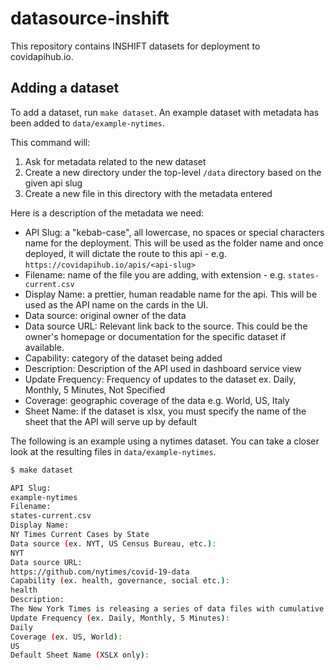 # datasource-inshift

This repository contains INSHIFT datasets for deployment to covidapihub.io.

## Adding a dataset

To add a dataset, run `make dataset`. An example dataset with metadata has been added to `data/example-nytimes`.

This command will:

1. Ask for metadata related to the new dataset
2. Create a new directory under the top-level `/data` directory based on the given api slug
3. Create a new file in this directory with the metadata entered

Here is a description of the metadata we need:

- API Slug: a "kebab-case", all lowercase, no spaces or special characters name for the deployment. This will be used as the folder name and once deployed, it will dictate the route to this api - e.g. `https://covidapihub.io/apis/<api-slug>`
- Filename: name of the file you are adding, with extension - e.g. `states-current.csv`
- Display Name: a prettier, human readable name for the api. This will be used as the API name on the cards in the UI.
- Data source: original owner of the data
- Data source URL: Relevant link back to the source. This could be the owner's homepage or documentation for the specific dataset if available.
- Capability: category of the dataset being added
- Description: Description of the API used in dashboard service view
- Update Frequency: Frequency of updates to the dataset ex. Daily, Monthly, 5 Minutes, Not Specified
- Coverage: geographic coverage of the data e.g. World, US, Italy
- Sheet Name: if the dataset is xlsx, you must specify the name of the sheet that the API will serve up by default

The following is an example using a nytimes dataset. You can take a closer look at the resulting files in `data/example-nytimes`.

```sh
$ make dataset

API Slug:
example-nytimes
Filename:
states-current.csv
Display Name:
NY Times Current Cases by State
Data source (ex. NYT, US Census Bureau, etc.):
NYT
Data source URL:
https://github.com/nytimes/covid-19-data 
Capability (ex. health, governance, social etc.):
health
Description:
The New York Times is releasing a series of data files with cumulative counts of coronavirus cases in the United States, at the state and county level, over time. We are compiling this time series data from state and local governments and health departments in an attempt to provide a complete record of the ongoing outbreak.
Update Frequency (ex. Daily, Monthly, 5 Minutes):
Daily
Coverage (ex. US, World):
US
Default Sheet Name (XSLX only):
```
